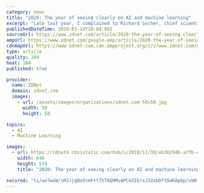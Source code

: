```yaml
---
category: news
title: "2020: The year of seeing clearly on AI and machine learning"
excerpt: "Late last year, I complained to Richard Socher, chief scientist at Salesforce and head of its AI projects, about the term \"artificial intelligence\" and that we should use more accurate terms such as machine learning or smart machine systems, because \"AI\" creates unreasonably high expectations when the vast majority of applications are ..."
publishedDateTime: 2020-01-14T18:04:00Z
sourceUrl: https://www.zdnet.com/article/2020-the-year-of-seeing-clearly-on-ai-and-machine-learning/
ampUrl: https://www.zdnet.com/google-amp/article/2020-the-year-of-seeing-clearly-on-ai-and-machine-learning/
cdnAmpUrl: https://www-zdnet-com.cdn.ampproject.org/c/s/www.zdnet.com/google-amp/article/2020-the-year-of-seeing-clearly-on-ai-and-machine-learning/
type: article
quality: 104
heat: 104
published: true

provider:
  name: ZDNet
  domain: zdnet.com
  images:
    - url: /assets/images/organizations/zdnet.com-50x50.jpg
      width: 50
      height: 50

topics:
  - AI
  - Machine Learning

images:
  - url: https://zdnet4.cbsistatic.com/hub/i/2018/11/30/eb36294b-a7fb-4514-ab2b-8f58d536211a/20140909-idf-56.jpg
    width: 640
    height: 574
    title: "2020: The year of seeing clearly on AI and machine learning"

secured: "ti/wv7waW/sMJJjgBoXcmF+Y7hT6QHMvAPCm3IErxJ32abDf35wKApbp/u9NfOeT9xhvb/wnilU+o08Hr4vA7RTw10elqM/GkNg3v1ZN6MNKgEel++9tH+2GPfsSJH8f86YsCssm3e6zKJOslchFjR1Ka0P0iocEwAqEVsuB72GBLHPeyduiC0DebxFU5Nej26EsKHDO4PlxcGKDkH4bkHhqMY+1Abhb+zsgLRDYQkqEbOVNh/uyacZYRZLMiBft/5ungBrN4sWeSGm9QGO2hZXdqcBMaI92rhrZLCA1OVg=;qWTUayFy0CMcnLxbJYpnpw=="
---
```


